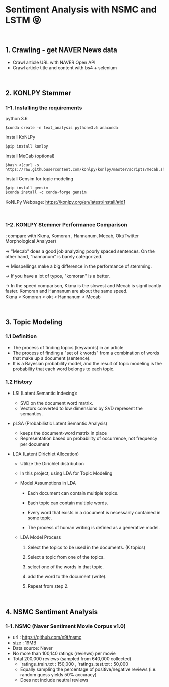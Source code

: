</br>
</br>

# Sentiment Analysis with NSMC and LSTM 😝
</br>

## 1. Crawling - get NAVER News data

 - Crawl article URL with NAVER Open API
 - Crawl article title and content with bs4 + selenium

</br>

## 2. KONLPY Stemmer

 ### 1-1. Installing the requirements

python 3.6
```
$conda create -n text_analysis python=3.6 anaconda
```
Install KoNLPy
```
$pip install konlpy
```
Install MeCab (optional)
```
$bash <(curl -s https://raw.githubusercontent.com/konlpy/konlpy/master/scripts/mecab.sh)
```
Install Gensim for topic modeling
```
$pip install gensim
$conda install -c conda-forge gensim
```

KoNLPy Webpage: https://konlpy.org/en/latest/install/#id1

</br>

 ### 1-2. KONLPY Stemmer Performance Comparison
: compare with Kkma, Komoran , Hannanum, Mecab, Okt(Twitter Morphological Analyzer)



  -> "Mecab" does a good job analyzing poorly spaced sentences. On the other hand, "hannanum" is
  barely categorized. 

  -> Misspellings make a big difference in the performance of stemming. 

  -> If you have a lot of typos, "komoran" is a better. 

  -> In the speed comparison, Kkma is the slowest and Mecab is significantly faster. Komoran and Hannanum are about the same speed.  
  Kkma < Komoran < okt < Hannanum < Mecab


</br>

## 3. Topic Modeling 

### 1.1 Definition

 - The process of finding topics (keywords) in an article
 - The process of finding a "set of k words" from a combination of words that make up a document (sentence).
 - It is a Bayesian probability model, and the result of topic modeling is the probability that each word belongs to each topic. 


### 1.2 History 

- LSI (Latent Semantic Indexing): 
  - SVD on the document word matrix. 
  - Vectors converted to low dimensions by SVD represent the semantics.

- pLSA (Probabilistic Latent Semantic Analysis) 
  - keeps the document-word matrix in place
  - Representation based on probability of occurrence, not frequency per document

- LDA (Latent Dirichlet Allocation)
  - Utilize the Dirichlet distribution
  - In this project, using LDA for Topic Modeling

  - Model Assumptions in LDA

    - Each document can contain multiple topics. 

    - Each topic can contain multiple words. 

    - Every word that exists in a document is necessarily contained in some topic. 

    - The process of human writing is defined as a generative model. 

  - LDA Model Process 

    1. Select the topics to be used in the documents. (K topics)

    2. Select a topic from one of the topics. 

    3. select one of the words in that topic. 

    4. add the word to the document (write).

    5. Repeat from step 2. 

</br>

## 4. NSMC Sentiment Analysis 

  ### 1-1. NSMC (Naver Sentiment Movie Corpus v1.0) 
   - url : https://github.com/e9t/nsmc
   - size : 19MB
   - Data source: Naver
   - No more than 100,140 ratings (reviews) per movie
   - Total 200,000 reviews (sampled from 640,000 collected)
      - 'ratings_train.txt : 150,000 , 'ratings_test.txt : 50,000
      - Equally sampling the percentage of positive/negative reviews (i.e. random guess yields 50% accuracy)
      - Does not include neutral reviews


